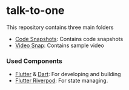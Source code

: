# talk-to-one
This repository contains three main folders
- [Code Snapshots](https://github.com/sreelakshmi314/spotify-cloning/tree/main/lib): Contains code snapshots
- [Video Snap](https://github.com/sreelakshmi314/spotify-cloning/tree/main/video%20snap): Contains sample video

### Used Components
- [Flutter](https://flutter.dev/) & [Dart](https://dart.dev/): For developing and building
- [Flutter Riverpod](https://pub.dev/packages/flutter_riverpod): For state managing.
